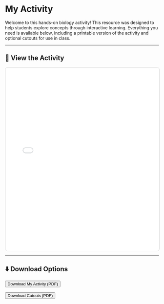 # My Activity

Welcome to this hands-on biology activity! This resource was designed to help students explore concepts through interactive learning. Everything you need is available below, including a printable version of the activity and optional cutouts for use in class.

---

## 📄 View the Activity

<iframe src="../files/Microorganism Taxonomy Phylogeny Activity.pdf" width="100%" height="600px" style="border: 1px solid #ccc; border-radius: 8px;">
    Your browser does not support embedded PDFs. Please download the file below.
</iframe>

---

## ⬇️ Download Options

<button onclick="confirmDownload('../files/Microorganism Taxonomy Phylogeny Activity.pdf')">Download My Activity (PDF)</button>
<br><br>
<button onclick="confirmDownload('../files/Microorganism Taxonomy Phylogeny Activity - Sizes Flashcards.pdf')">Download Cutouts (PDF)</button>

<script>
function confirmDownload(fileUrl) {
    if (confirm('Do you want to download this file?')) {
        window.location.href = fileUrl;
    }
}
</script>

